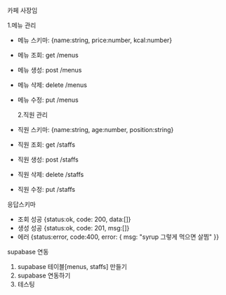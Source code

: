 카페 사장임

1.메뉴 관리

- 메뉴 스키마: {name:string, price:number, kcal:number}
- 메뉴 조회: get /menus
- 메뉴 생성: post /menus
- 메뉴 삭제: delete /menus
- 메뉴 수정: put /menus

  2.직원 관리

- 직원 스키마: {name:string, age:number, position:string}
- 직원 조회: get /staffs
- 직원 생성: post /staffs
- 직원 삭제: delete /staffs
- 직원 수정: put /staffs

응답스키마

- 조회 성공 {status:ok, code: 200, data:[]}
- 생성 성공 {status:ok, code: 201, msg:[]}
- 에러 {status:error, code:400, error: { msg: "syrup 그렇게 먹으면 살찜" }}

supabase 연동

1. supabase 테이블[menus, staffs] 만들기
2. supabase 연동하기
3. 테스팅
